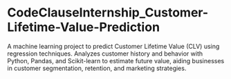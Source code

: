 # CodeClauseInternship_Customer-Lifetime-Value-Prediction
A machine learning project to predict Customer Lifetime Value (CLV) using regression techniques. Analyzes customer history and behavior with Python, Pandas, and Scikit-learn to estimate future value, aiding businesses in customer segmentation, retention, and marketing strategies.
